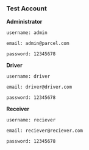 ### Test Account

**Administrator**

    username: admin

    email: admin@parcel.com   
    
    password: 12345678

**Driver**

    username: driver   
    
    email: driver@driver.com
    
    password: 12345678

**Receiver**

    username: reciever   
    
    email: reciever@reciever.com
    
    password: 12345678
